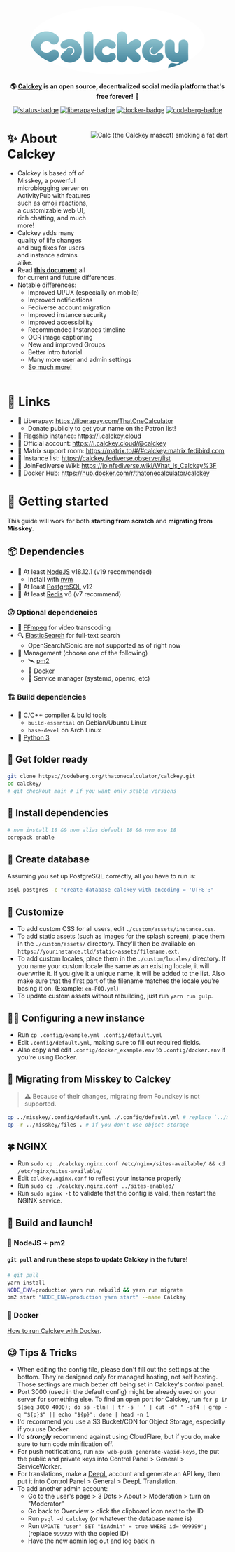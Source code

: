 <div align="center">
<a href="https://i.calckey.cloud/">
	<img src="./title_float.svg" alt="Calckey logo" style="border-radius:50%" width="400"/>
</a>

**🌎 **[Calckey](https://i.calckey.cloud/)** is an open source, decentralized social media platform that's free forever! 🚀**

[![status-badge](https://ci.codeberg.org/api/badges/thatonecalculator/calckey/status.svg)](https://ci.codeberg.org/thatonecalculator/calckey)
[![liberapay-badge](https://img.shields.io/liberapay/receives/ThatOneCalculator?logo=liberapay)](https://liberapay.com/ThatOneCalculator)
[![docker-badge](https://img.shields.io/docker/pulls/thatonecalculator/calckey?logo=docker)](https://hub.docker.com/r/thatonecalculator/calckey)
[![codeberg-badge](https://custom-icon-badges.demolab.com/badge/hosted%20on-codeberg-blue.svg?logo=codeberg&logoColor=white)](https://codeberg.org/thatonecalculator/calckey/)

</div>

<div>

<img src="https://pool.jortage.com/voringme/misskey/e7cd2a17-8b23-4e1e-b5cf-709480c623e2.png" align="right" height="320px" alt="Calc (the Calckey mascot) smoking a fat dart"/>

# ✨ About Calckey

- Calckey is based off of Misskey, a powerful microblogging server on ActivityPub with features such as emoji reactions, a customizable web UI, rich chatting, and much more!
- Calckey adds many quality of life changes and bug fixes for users and instance admins alike.
- Read **[this document](./CALCKEY.md)** all for current and future differences.
- Notable differences:
  - Improved UI/UX (especially on mobile)
  - Improved notifications
  - Fediverse account migration
  - Improved instance security
  - Improved accessibility
  - Recommended Instances timeline
  - OCR image captioning
  - New and improved Groups
  - Better intro tutorial
  - Many more user and admin settings
  - [So much more!](./CALCKEY.md)

</div>

<div style="clear: both;"></div>

# 🥂 Links

- 💸 Liberapay: <https://liberapay.com/ThatOneCalculator>
  - Donate publicly to get your name on the Patron list!
- 🚢 Flagship instance: <https://i.calckey.cloud>
- 📣 Official account: <https://i.calckey.cloud/@calckey>
- 💁 Matrix support room: <https://matrix.to/#/#calckey:matrix.fedibird.com>
- 📜 Instance list: <https://calckey.fediverse.observer/list>
- 📖 JoinFediverse Wiki: <https://joinfediverse.wiki/What_is_Calckey%3F>
- 🐋 Docker Hub: <https://hub.docker.com/r/thatonecalculator/calckey>

# 🌠 Getting started

This guide will work for both **starting from scratch** and **migrating from Misskey**.

## 📦 Dependencies

- 🐢 At least [NodeJS](https://nodejs.org/en/) v18.12.1 (v19 recommended)
  - Install with [nvm](https://github.com/nvm-sh/nvm)
- 🐘 At least [PostgreSQL](https://www.postgresql.org/) v12
- 🍱 At least [Redis](https://redis.io/) v6 (v7 recommend)

### 😗 Optional dependencies

- 📗 [FFmpeg](https://ffmpeg.org/) for video transcoding
- 🔍 [ElasticSearch](https://www.elastic.co/elasticsearch/) for full-text search
  - OpenSearch/Sonic are not supported as of right now
- 🥡 Management (choose one of the following)
  - 🛰️ [pm2](https://pm2.io/)
  - 🐳 [Docker](https://docker.com)
  - 📐 Service manager (systemd, openrc, etc)

### 🏗️ Build dependencies

- 🦬 C/C++ compiler & build tools
  - `build-essential` on Debian/Ubuntu Linux
  - `base-devel` on Arch Linux
- 🐍 [Python 3](https://www.python.org/)

## 👀 Get folder ready

```sh
git clone https://codeberg.org/thatonecalculator/calckey.git
cd calckey/
# git checkout main # if you want only stable versions
```

## 📩 Install dependencies

```sh
# nvm install 18 && nvm alias default 18 && nvm use 18
corepack enable
```

## 🐘 Create database

Assuming you set up PostgreSQL correctly, all you have to run is:

```sh
psql postgres -c "create database calckey with encoding = 'UTF8';"
```

## 💅 Customize

- To add custom CSS for all users, edit `./custom/assets/instance.css`.
- To add static assets (such as images for the splash screen), place them in the `./custom/assets/` directory. They'll then be available on `https://yourinstance.tld/static-assets/filename.ext`.
- To add custom locales, place them in the `./custom/locales/` directory. If you name your custom locale the same as an existing locale, it will overwrite it. If you give it a unique name, it will be added to the list. Also make sure that the first part of the filename matches the locale you're basing it on. (Example: `en-FOO.yml`)
- To update custom assets without rebuilding, just run `yarn run gulp`.

## 🧑‍🔬 Configuring a new instance

- Run `cp .config/example.yml .config/default.yml`
- Edit `.config/default.yml`, making sure to fill out required fields.
- Also copy and edit `.config/docker_example.env` to `.config/docker.env` if you're using Docker.

## 🚚 Migrating from Misskey to Calckey

> ⚠️ Because of their changes, migrating from Foundkey is not supported.

```sh
cp ../misskey/.config/default.yml ./.config/default.yml # replace `../misskey/` with misskey path, add `docker.env` if you use Docker
cp -r ../misskey/files . # if you don't use object storage
```

## 🍀 NGINX

- Run `sudo cp ./calckey.nginx.conf /etc/nginx/sites-available/ && cd /etc/nginx/sites-available/`
- Edit `calckey.nginx.conf` to reflect your instance properly
- Run `sudo cp ./calckey.nginx.conf ../sites-enabled/`
- Run `sudo nginx -t` to validate that the config is valid, then restart the NGINX service.

</details>

## 🚀 Build and launch!

### 🐢 NodeJS + pm2

#### `git pull` and run these steps to update Calckey in the future!

```sh
# git pull
yarn install
NODE_ENV=production yarn run rebuild && yarn run migrate
pm2 start "NODE_ENV=production yarn start" --name Calckey
```

### 🐋 Docker

[How to run Calckey with Docker](./docker-README.md).

## 😉 Tips & Tricks

- When editing the config file, please don't fill out the settings at the bottom. They're designed *only* for managed hosting, not self hosting. Those settings are much better off being set in Calckey's control panel.
- Port 3000 (used in the default config) might be already used on your server for something else. To find an open port for Calckey, run `for p in $(seq 3000 4000); do ss -tlnH | tr -s ' ' | cut -d" " -sf4 | grep -q "${p}$" || echo "${p}"; done | head -n 1`
- I'd recommend you use a S3 Bucket/CDN for Object Storage, especially if you use Docker. 
- I'd ***strongly*** recommend against using CloudFlare, but if you do, make sure to turn code minification off.
- For push notifications, run `npx web-push generate-vapid-keys`, the put the public and private keys into Control Panel > General > ServiceWorker.
- For translations, make a [DeepL](https://deepl.com) account and generate an API key, then put it into Control Panel > General > DeepL Translation.
- To add another admin account:
  - Go to the user's page > 3 Dots > About > Moderation > turn on "Moderator"
  - Go back to Overview > click the clipboard icon next to the ID
  - Run `psql -d calckey` (or whatever the database name is)
  - Run `UPDATE "user" SET "isAdmin" = true WHERE id='999999';` (replace `999999` with the copied ID)
  - Have the new admin log out and log back in
